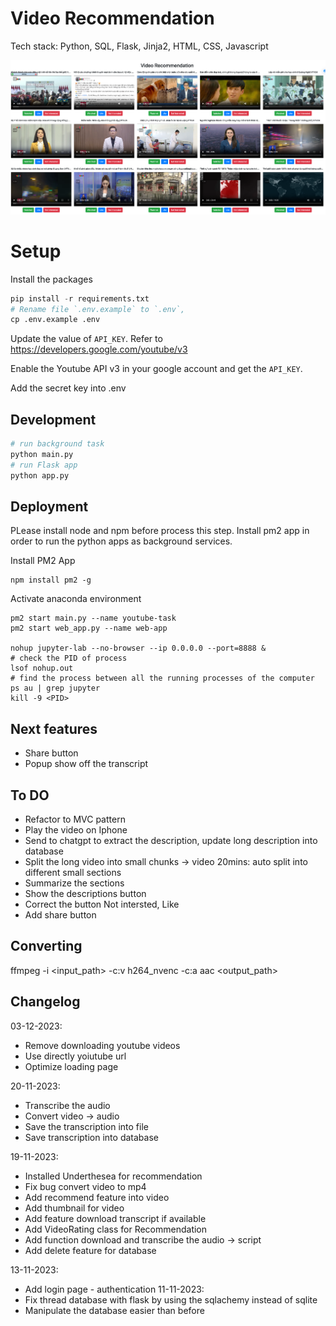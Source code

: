 # Video Recommendation

Tech stack: Python, SQL, Flask, Jinja2, HTML, CSS, Javascript

![Alt text](<images/CleanShot 2023-11-11 at 22.49.52.png>)

# Setup

Install the packages

```python
pip install -r requirements.txt
# Rename file `.env.example` to `.env`,
cp .env.example .env
```

Update the value of `API_KEY`. Refer to https://developers.google.com/youtube/v3

Enable the Youtube API v3 in your google account and get the `API_KEY`.

Add the secret key into .env

## Development

```python
# run background task
python main.py
# run Flask app
python app.py
```

## Deployment 

PLease install node and npm before process this step. 
Install pm2 app in order to run the python apps as background services.

Install PM2 App
```
npm install pm2 -g
```

Activate anaconda environment
```
pm2 start main.py --name youtube-task
pm2 start web_app.py --name web-app

nohup jupyter-lab --no-browser --ip 0.0.0.0 --port=8888 &
# check the PID of process
lsof nohup.out
# find the process between all the running processes of the computer
ps au | grep jupyter
kill -9 <PID>
```

## Next features
- Share button
- Popup show off the transcript 

## To DO
- Refactor to MVC pattern
- Play the video on Iphone
- Send to chatgpt to extract the description, update long description into database
- Split the long video into small chunks -> 
  video 20mins: auto split into different small sections 
- Summarize the sections 
- Show the descriptions button 
- Correct the button Not intersted, Like
- Add share button
## Converting 
ffmpeg -i <input_path> -c:v h264_nvenc -c:a aac <output_path>


## Changelog 
03-12-2023:
- Remove downloading youtube videos
- Use directly yoiutube url 
- Optimize loading page

20-11-2023:
- Transcribe the audio
- Convert video -> audio
- Save the transcription into file 
- Save transcription into database

19-11-2023:
- Installed Underthesea for recommendation
- Fix bug convert video to mp4 
- Add recommend feature into video
- Add thumbnail for video
- Add feature download transcript if available
- Add VideoRating class for Recommendation 
- Add function download and transcribe the audio -> script
- Add delete feature for database

13-11-2023:
- Add login page - authentication
11-11-2023: 
- Fix thread database with flask by using the sqlachemy instead of sqlite 
- Manipulate the database easier than before